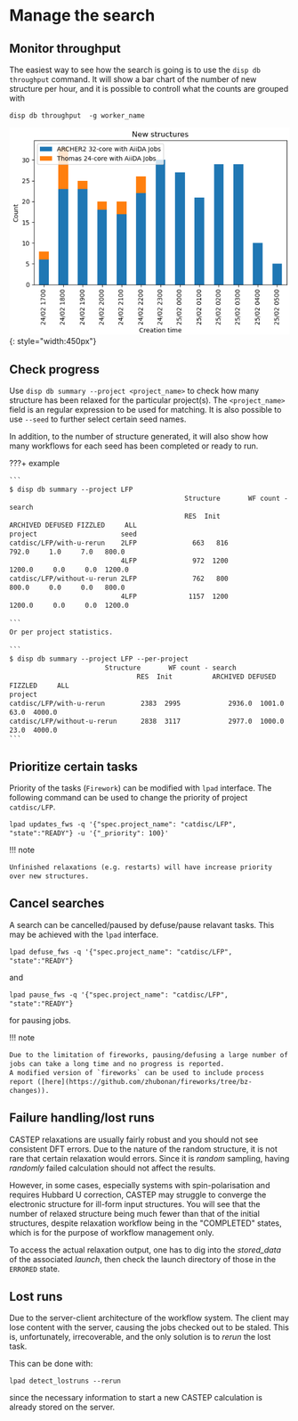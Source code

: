 # Manage the search

## Monitor throughput

The easiest way to see how the search is going is to use the `disp db throughput` command.
It will show a bar chart of the number of new structure per hour, and it is possible to controll what the counts are grouped with

```
disp db throughput  -g worker_name 
```

![output of "disp db throughput"](../img/throughput.png){: style="width:450px"}

## Check progress

Use `disp db summary --project <project_name>` to check how many structure has been relaxed for the particular project(s). 
The `<project_name>` field is an regular expression to be used for matching. 
It is also possible to use `--seed` to further select certain seed names.

In addition, to the number of structure generated, it will also show how many workflows for each seed has been completed or ready to run.

???+ example

    ```
    $ disp db summary --project LFP
                                                Structure       WF count - search
                                                RES  Init          ARCHIVED DEFUSED FIZZLED     ALL
    project                     seed
    catdisc/LFP/with-u-rerun    2LFP              663   816             792.0     1.0     7.0   800.0
                                4LFP              972  1200            1200.0     0.0     0.0  1200.0
    catdisc/LFP/without-u-rerun 2LFP              762   800             800.0     0.0     0.0   800.0
                                4LFP             1157  1200            1200.0     0.0     0.0  1200.0

    ```
    Or per project statistics.

    ```
    $ disp db summary --project LFP --per-project
                            Structure       WF count - search
                                    RES  Init          ARCHIVED DEFUSED FIZZLED     ALL
    project
    catdisc/LFP/with-u-rerun         2383  2995            2936.0  1001.0    63.0  4000.0
    catdisc/LFP/without-u-rerun      2838  3117            2977.0  1000.0    23.0  4000.0
    ```

## Prioritize certain tasks

Priority of the tasks (`Firework`) can be modified with `lpad` interface.
The following command can be used to change the priority of project `catdisc/LFP`.

```
lpad updates_fws -q '{"spec.project_name": "catdisc/LFP", "state":"READY"} -u '{"_priority": 100}'
```

!!! note

    Unfinished relaxations (e.g. restarts) will have increase priority over new structures.

## Cancel searches

A search can be cancelled/paused by defuse/pause relavant tasks.
This may be achieved with the `lpad` interface.

```
lpad defuse_fws -q '{"spec.project_name": "catdisc/LFP", "state":"READY"} 
```

and 

```
lpad pause_fws -q '{"spec.project_name": "catdisc/LFP", "state":"READY"} 
```

for pausing jobs.

!!! note 

    Due to the limitation of fireworks, pausing/defusing a large number of jobs can take a long time and no progress is reported.
    A modified version of `fireworks` can be used to include process report ([here](https://github.com/zhubonan/fireworks/tree/bz-changes)).


## Failure handling/lost runs

CASTEP relaxations are usually fairly robust and you should not see consistent DFT errors.
Due to the nature of the random structure, it is not rare that certain relaxation would errors.
Since it is *random* sampling, having *randomly* failed calculation should not affect the results.

However, in some cases, especially systems with spin-polarisation and requires Hubbard U correction, CASTEP may struggle to converge the electronic structure for ill-form input structures. 
You will see that the number of relaxed structure being much fewer than that of the initial structures, despite relaxation workflow being in the "COMPLETED" states, which is for the purpose of workflow management only.

To access the actual relaxation output, one has to dig into the *stored_data* of the associated *launch*, 
then check the launch directory of those in the `ERRORED` state.

## Lost runs

Due to the server-client architecture of the workflow system. The client may lose content with the server, causing the jobs checked out to be staled. 
This is, unfortunately, irrecoverable, and the only solution is to *rerun* the lost task.

This can be done with:

```
lpad detect_lostruns --rerun
```

since the necessary information to start a new CASTEP calculation is already stored on the server.
